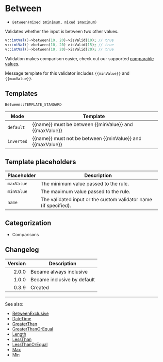 # Between

- `Between(mixed $minimum, mixed $maximum)`

Validates whether the input is between two other values.

```php
v::intVal()->between(10, 20)->isValid(10); // true
v::intVal()->between(10, 20)->isValid(15); // true
v::intVal()->between(10, 20)->isValid(20); // true
```

Validation makes comparison easier, check out our supported
[comparable values](../08-comparable-values.md).

Message template for this validator includes `{{minValue}}` and `{{maxValue}}`.

## Templates

`Between::TEMPLATE_STANDARD`

| Mode       | Template                                                   |
|------------|------------------------------------------------------------|
| `default`  | {{name}} must be between {{minValue}} and {{maxValue}}     |
| `inverted` | {{name}} must not be between {{minValue}} and {{maxValue}} |

## Template placeholders

| Placeholder | Description                                                      |
|-------------|------------------------------------------------------------------|
| `maxValue`  | The minimum value passed to the rule.                            |
| `minValue`  | The maximum value passed to the rule.                            |
| `name`      | The validated input or the custom validator name (if specified). |

## Categorization

- Comparisons

## Changelog

| Version | Description                 |
|--------:|-----------------------------|
|   2.0.0 | Became always inclusive     |
|   1.0.0 | Became inclusive by default |
|   0.3.9 | Created                     |

***
See also:

- [BetweenExclusive](BetweenExclusive.md)
- [DateTime](DateTime.md)
- [GreaterThan](GreaterThan.md)
- [GreaterThanOrEqual](GreaterThanOrEqual.md)
- [Length](Length.md)
- [LessThan](LessThan.md)
- [LessThanOrEqual](LessThanOrEqual.md)
- [Max](Max.md)
- [Min](Min.md)
